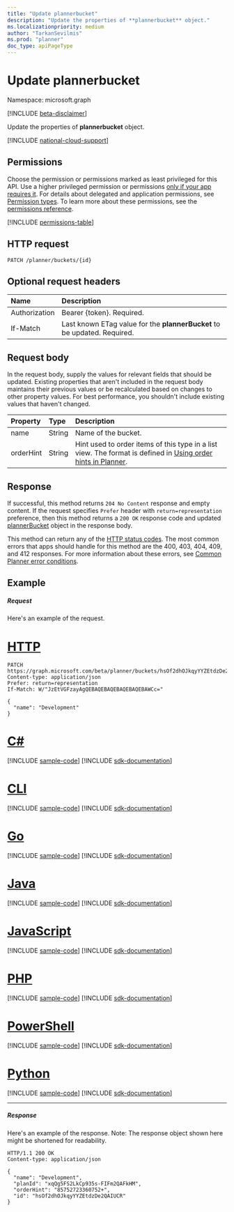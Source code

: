 ```yaml
---
title: "Update plannerbucket"
description: "Update the properties of **plannerbucket** object."
ms.localizationpriority: medium
author: "TarkanSevilmis"
ms.prod: "planner"
doc_type: apiPageType
---
```


# Update plannerbucket

Namespace: microsoft.graph

[!INCLUDE [beta-disclaimer](../../includes/beta-disclaimer.md)]

Update the properties of **plannerbucket** object.

[!INCLUDE [national-cloud-support](../../includes/global-us.md)]

## Permissions
Choose the permission or permissions marked as least privileged for this API. Use a higher privileged permission or permissions [only if your app requires it](/graph/permissions-overview#best-practices-for-using-microsoft-graph-permissions). For details about delegated and application permissions, see [Permission types](/graph/permissions-overview#permission-types). To learn more about these permissions, see the [permissions reference](/graph/permissions-reference).

<!-- { "blockType": "permissions", "name": "plannerbucket_update" } -->
[!INCLUDE [permissions-table](../includes/permissions/plannerbucket-update-permissions.md)]

## HTTP request
<!-- { "blockType": "ignored" } -->
```http
PATCH /planner/buckets/{id}
```
## Optional request headers
| Name       | Description|
|:-----------|:-----------|
| Authorization  | Bearer {token}. Required. |
| If-Match  | Last known ETag value for the **plannerBucket** to be updated. Required.|

## Request body
In the request body, supply the values for relevant fields that should be updated. Existing properties that aren't included in the request body maintains their previous values or be recalculated based on changes to other property values. For best performance, you shouldn't include existing values that haven't changed.

| Property	   | Type	|Description|
|:---------------|:--------|:----------|
|name|String|Name of the bucket.|
|orderHint|String|Hint used to order items of this type in a list view. The format is defined in [Using order hints in Planner](../resources/planner-order-hint-format.md).|

## Response

If successful, this method returns `204 No Content` response and empty content. If the request specifies `Prefer` header with `return=representation` preference, then this method returns a `200 OK` response code and updated [plannerBucket](../resources/plannerbucket.md) object in the response body.

This method can return any of the [HTTP status codes](/graph/errors). The most common errors that apps should handle for this method are the 400, 403, 404, 409, and 412 responses. For more information about these errors, see [Common Planner error conditions](../resources/planner-overview.md#common-planner-error-conditions).

## Example
##### Request
Here's an example of the request.

# [HTTP](#tab/http)
<!-- {
  "blockType": "request",
  "name": "update_plannerbucket",
  "sampleKeys": ["hsOf2dhOJkqyYYZEtdzDe2QAIUCR"]
}-->
```http
PATCH https://graph.microsoft.com/beta/planner/buckets/hsOf2dhOJkqyYYZEtdzDe2QAIUCR
Content-type: application/json
Prefer: return=representation
If-Match: W/"JzEtVGFzayAgQEBAQEBAQEBAQEBAQEBAWCc="

{
  "name": "Development"
}
```

# [C#](#tab/csharp)
[!INCLUDE [sample-code](../includes/snippets/csharp/update-plannerbucket-csharp-snippets.md)]
[!INCLUDE [sdk-documentation](../includes/snippets/snippets-sdk-documentation-link.md)]

# [CLI](#tab/cli)
[!INCLUDE [sample-code](../includes/snippets/cli/update-plannerbucket-cli-snippets.md)]
[!INCLUDE [sdk-documentation](../includes/snippets/snippets-sdk-documentation-link.md)]

# [Go](#tab/go)
[!INCLUDE [sample-code](../includes/snippets/go/update-plannerbucket-go-snippets.md)]
[!INCLUDE [sdk-documentation](../includes/snippets/snippets-sdk-documentation-link.md)]

# [Java](#tab/java)
[!INCLUDE [sample-code](../includes/snippets/java/update-plannerbucket-java-snippets.md)]
[!INCLUDE [sdk-documentation](../includes/snippets/snippets-sdk-documentation-link.md)]

# [JavaScript](#tab/javascript)
[!INCLUDE [sample-code](../includes/snippets/javascript/update-plannerbucket-javascript-snippets.md)]
[!INCLUDE [sdk-documentation](../includes/snippets/snippets-sdk-documentation-link.md)]

# [PHP](#tab/php)
[!INCLUDE [sample-code](../includes/snippets/php/update-plannerbucket-php-snippets.md)]
[!INCLUDE [sdk-documentation](../includes/snippets/snippets-sdk-documentation-link.md)]

# [PowerShell](#tab/powershell)
[!INCLUDE [sample-code](../includes/snippets/powershell/update-plannerbucket-powershell-snippets.md)]
[!INCLUDE [sdk-documentation](../includes/snippets/snippets-sdk-documentation-link.md)]

# [Python](#tab/python)
[!INCLUDE [sample-code](../includes/snippets/python/update-plannerbucket-python-snippets.md)]
[!INCLUDE [sdk-documentation](../includes/snippets/snippets-sdk-documentation-link.md)]

---

##### Response
Here's an example of the response. Note: The response object shown here might be shortened for readability.
<!-- {
  "blockType": "response",
  "truncated": true,
  "@odata.type": "microsoft.graph.plannerBucket"
} -->
```http
HTTP/1.1 200 OK
Content-type: application/json

{
  "name": "Development",
  "planId": "xqQg5FS2LkCp935s-FIFm2QAFkHM",
  "orderHint": "85752723360752+",
  "id": "hsOf2dhOJkqyYYZEtdzDe2QAIUCR"
}
```

<!-- uuid: 8fcb5dbc-d5aa-4681-8e31-b001d5168d79
2015-10-25 14:57:30 UTC -->
<!--
{
  "type": "#page.annotation",
  "description": "Update plannerbucket",
  "keywords": "",
  "section": "documentation",
  "tocPath": "",
  "suppressions": [
  ]
}
-->


